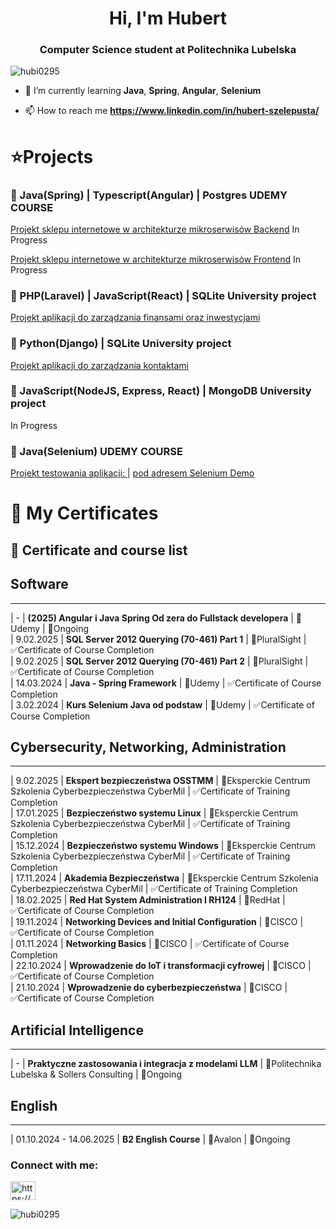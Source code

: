<h1 align="center">Hi, I'm Hubert</h1>
<h3 align="center">Computer Science student at Politechnika Lubelska</h3>

<p align="left"> <img src="https://komarev.com/ghpvc/?username=hubi0295&label=Profile%20views&color=0e75b6&style=flat" alt="hubi0295" /> </p>

- 🌱 I’m currently learning **Java**, **Spring**, **Angular**, **Selenium**

- 📫 How to reach me **https://www.linkedin.com/in/hubert-szelepusta/**


#  ⭐Projects


###  🚀 Java(Spring) | Typescript(Angular) | Postgres UDEMY COURSE  
<p><a href = "https://github.com/Hubi0295/projektwspolny-be">Projekt sklepu internetowe w architekturze mikroserwisów Backend</a> In Progress</p>  
<p><a href = "https://github.com/Hubi0295/projektwspolny-fe">Projekt sklepu internetowe w architekturze mikroserwisów Frontend</a> In Progress</p>  

###  🚀 PHP(Laravel) | JavaScript(React) | SQLite University project  
<p><a href = "https://github.com/Hubi0295/MyFin">Projekt aplikacji do zarządzania finansami oraz inwestycjami</a></p>  


###  🚀 Python(Django) | SQLite University project  
<p><a href = "https://github.com/Hubi0295/AddressBook-Studia-">Projekt aplikacji do zarządzania kontaktami</a></p>  


###  🚀 JavaScript(NodeJS, Express, React) | MongoDB University project  
In Progress  

###  🚀 Java(Selenium) UDEMY COURSE  
<p>
  <a href="https://github.com/Hubi0295/SeleniumProject">Projekt testowania aplikacji: </a>    |  
  <a href="http://seleniumdemo.com/"> pod adresem Selenium Demo</a>
</p>


# 📜 My Certificates


## 📌 Certificate and course list


##                                                                    Software  
----------------------------------------------------------------------------------------------------------------------------------------------  
|      -       | **(2025) Angular i Java Spring Od zera do Fullstack developera**<t>    | 📍Udemy                                                    | 🔄Ongoing   
|      9.02.2025       | **SQL Server 2012 Querying (70-461) Part 1**                        | 📍PluralSight                                               | ✅Certificate of Course Completion  
|      9.02.2025       | **SQL Server 2012 Querying (70-461) Part 2**                       | 📍PluralSight                                               | ✅Certificate of Course Completion  
|      14.03.2024       | **Java - Spring Framework**                                 | 📍Udemy                                                     | ✅Certificate of Course Completion  
|      3.02.2024       | **Kurs Selenium Java od podstaw**                                   | 📍Udemy                                                     | ✅Certificate of Course Completion


##                                                   Cybersecurity, Networking, Administration  
----------------------------------------------------------------------------------------------------------------------------------------------
|      9.02.2025       | **Ekspert bezpieczeństwa OSSTMM**                                | 📍Eksperckie Centrum Szkolenia Cyberbezpieczeństwa CyberMil | ✅Certificate of Training Completion   
|      17.01.2025       | **Bezpieczeństwo systemu Linux**                                    | 📍Eksperckie Centrum Szkolenia Cyberbezpieczeństwa CyberMil | ✅Certificate of Training Completion   
|      15.12.2024       | **Bezpieczeństwo systemu Windows**                          | 📍Eksperckie Centrum Szkolenia Cyberbezpieczeństwa CyberMil | ✅Certificate of Training Completion   
|      17.11.2024       | **Akademia Bezpieczeństwa**                                         | 📍Eksperckie Centrum Szkolenia Cyberbezpieczeństwa CyberMil | ✅Certificate of Training Completion   
|      18.02.2025       | **Red Hat System Administration I RH124**                           | 📍RedHat                                                    | ✅Certificate of Course Completion   
|      19.11.2024       | **Networking Devices and Initial Configuration**                  | 📍CISCO                                                     | ✅Certificate of Course Completion  
|      01.11.2024       | **Networking Basics**                                               | 📍CISCO                                                     | ✅Certificate of Course Completion  
|      22.10.2024       | **Wprowadzenie do IoT i transformacji cyfrowej**                    | 📍CISCO                                                     | ✅Certificate of Course Completion  
|      21.10.2024       | **Wprowadzenie do cyberbezpieczeństwa**                             | 📍CISCO                                                     | ✅Certificate of Course Completion  


##                                                   Artificial Intelligence
---------------------------------------------------------------------------------------------------------------------------------------------- 
|      -       | **Praktyczne zastosowania i integracja z modelami LLM**                        | 📍Politechnika Lubelska & Sollers Consulting    | 🔄Ongoing  


##                                                   English
---------------------------------------------------------------------------------------------------------------------------------------------- 
|      01.10.2024 - 14.06.2025       | **B2 English Course**                        | 📍Avalon    | 🔄Ongoing  

<h3 align="left">Connect with me:</h3>
<p align="left">
<a href="https://www.linkedin.com/in/hubert-szelepusta-202342232/" target="blank"><img align="center" src="https://raw.githubusercontent.com/rahuldkjain/github-profile-readme-generator/master/src/images/icons/Social/linked-in-alt.svg" alt="https://www.linkedin.com/in/hubert-szelepusta-202342232/" height="30" width="40" /></a>
</p>

<p><img align="center" src="https://github-readme-streak-stats.herokuapp.com/?user=hubi0295&" alt="hubi0295" /></p>
